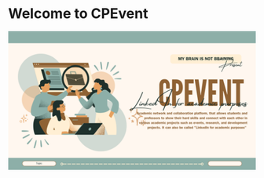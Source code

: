 # Welcome to CPEvent
![CPEvent](https://raw.githubusercontent.com/SE-TEAM-66/.github/refs/heads/main/profile/CPEvent-2.png)
